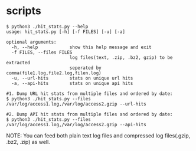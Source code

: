 # scripts

```
$ python3 ./hit_stats.py --help
usage: hit_stats.py [-h] [-f FILES] [-u] [-a]

optional arguments:
  -h, --help            show this help message and exit
  -f FILES, --files FILES
                        log files(text, .zip, .bz2, gzip) to be extracted
                        seperated by comma(file1.log,file2.log,filen.log)
  -u, --url-hits        stats on unique url hits
  -a, --api-hits        stats on unique api hits
  ```
  
  ```
  #1. Dump URL hit stats from multiple files and ordered by date:
  $ python3 ./hit_stats.py --files /var/log/access1.log,/var/log/access2.gzip --url-hits
  
 ```
 
  ```
  #2. Dump API hit stats from multiple files and ordered by date:
  $ python3 ./hit_stats.py --files /var/log/access1.log,/var/log/access2.gzip --api-hits
  
 ```

NOTE: You can feed both plain text log files and compressed log files(.gzip, .bz2, .zip) as well. 
